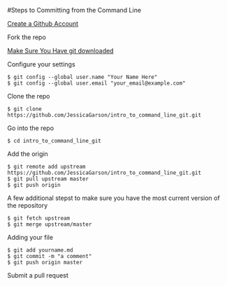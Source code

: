#Steps to Committing from the Command Line

[Create a Github Account](http://www.github.com)

Fork the repo

[Make Sure You Have git downloaded](https://git-scm.com/book/en/v2/Getting-Started-Installing-Git)

Configure your settings
```
$ git config --global user.name "Your Name Here"
$ git config --global user.email "your_email@example.com"
```

Clone the repo
```
$ git clone https://github.com/JessicaGarson/intro_to_command_line_git.git
```

Go into the repo
```
$ cd intro_to_command_line_git
```

Add the origin
```
$ git remote add upstream https://github.com/JessicaGarson/intro_to_command_line_git.git
$ git pull upstream master
$ git push origin
```

A few additional stepst to make sure you have the most current version of the repository
```
$ git fetch upstream
$ git merge upstream/master
```

Adding your file 
```
$ git add yourname.md
$ git commit -m "a comment"
$ git push origin master
```
Submit a pull request

